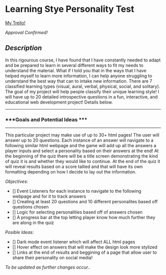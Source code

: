 # Learning Stye Personality Test

[My Trello!](https://trello.com/b/zuRs0iur/project-mvps)

*Approval Confirmed!*

## ***Description***
In this rigourous course, I have found that I have constantly needed to adapt and be prepared to learn in several different ways to fit my needs to understand the material. What if I told you that in the ways that I have helped myself to learn more information, I can help anyone struggling to understand the best way that can to intake new information. There are 7 classified learning types (visual, aural, verbal, physical, social, and solitary). The goal of my project will help people classify their unique learning style! I will have up to 20 detailed introspective questions in a fun, interactive, and educational web development project! Details below. 

***
### ***Goals and Potential Ideas ***

***
This particular project may make use of up to 30+ html pages! The user will answer up to 20 questions. Each instance of an answer will navigate to a following similar html webpage and the game will add up all the answers a player inputs and select a personality based on their answers at the end! At the beginning of the quiz there will be a title screen demonstrating the kind of quiz it is and whether they would like to continue. At the end of the quiz it will reveal results based on a score tallied and that will have its own formatting depending on how I decide to lay out the information. 

*Objectives:*

- [] Event Listeners for each instance to navigate to the following webpage and for it to track answers 
- [] Creating at least 20 questions and 10 different personalites based off questions chosen
- [] Logic for selecting personalities based off of answers chosen
- [] A progress bar at the top letting player know how much further they are along in the quiz

*Posible Ideas:*
- [] Dark mode event listener which will affect ALL html pages 
- [] Hover effect on answers that will make the design look more stylized
- [] Links at the end of results and beggining of a page that allow user to share their personality on social media!

*To be updated as further changes occur..*
